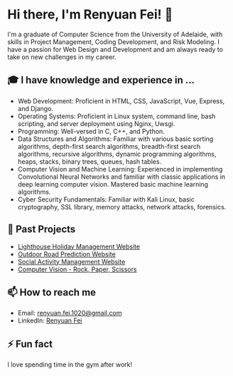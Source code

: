 # Hi there, I'm Renyuan Fei! 👋

I'm a graduate of Computer Science from the University of Adelaide, with skills in Project Management, Coding Development, and Risk Modeling. I have a passion for Web Design and Development and am always ready to take on new challenges in my career.

## 🎓 I have knowledge and experience in ...

- Web Development: Proficient in HTML, CSS, JavaScript, Vue, Express, and Django.
- Operating Systems: Proficient in Linux system, command line, bash scripting, and server deployment using Nginx, Uwsgi.
- Programming: Well-versed in C, C++, and Python.
- Data Structures and Algorithms: Familiar with various basic sorting algorithms, depth-first search algorithms, breadth-first search algorithms, recursive algorithms, dynamic programming algorithms, heaps, stacks, binary trees, queues, hash tables.
- Computer Vision and Machine Learning: Experienced in implementing Convolutional Neural Networks and familiar with classic applications in deep learning computer vision. Mastered basic machine learning algorithms.
- Cyber Security Fundamentals: Familiar with Kali Linux, basic cryptography, SSL library, memory attacks, network attacks, forensics.

## 💼 Past Projects

- [Lighthouse Holiday Management Website](http://43.136.114.8/)
- [Outdoor Road Prediction Website](https://github.cs.adelaide.edu.au/a1225127/CYCOUT6)
- [Social Activity Management Website](https://github.com/renyuan-fei/wdc_project)
- [Computer Vision - Rock, Paper, Scissors](https://github.com/renyuan-fei/CV/tree/master/Final)

## 📫 How to reach me

- Email: renyuan.fei.1020@gmail.com
- LinkedIn: [Renyuan Fei](https://www.linkedin.com/in/renyuan-fei)

## ⚡ Fun fact

I love spending time in the gym after work!

